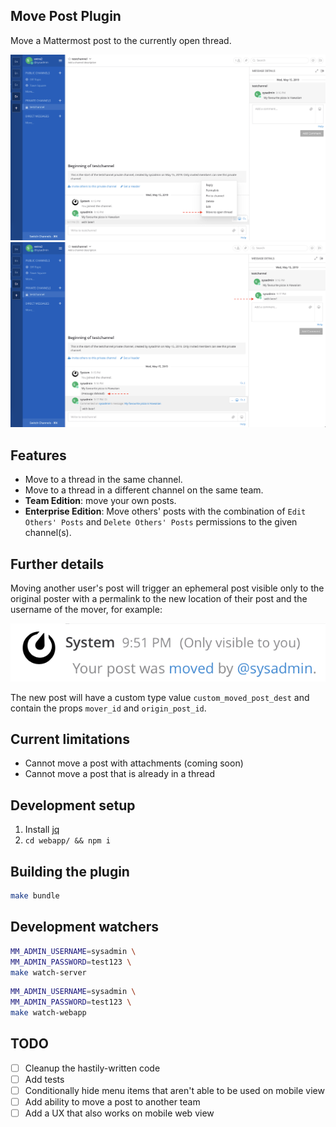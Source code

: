 Move Post Plugin
---

Move a Mattermost post to the currently open thread. 

![before](before-move.png "Before Move")
![after](after-move.png "After Move")

## Features

* Move to a thread in the same channel.
* Move to a thread in a different channel on the same team.
* **Team Edition**: move your own posts.
* **Enterprise Edition**: Move others' posts with the combination of `Edit Others' Posts` and `Delete Others' Posts` permissions to the given channel(s).

## Further details

Moving another user's post will trigger an ephemeral post visible only to the original poster with a permalink to the new location of their post and the username of the mover, for example:

![ephemeral-post](ephemeral-post.png "Ephemeral post")

The new post will have a custom type value `custom_moved_post_dest` and contain the props `mover_id` and `origin_post_id`.

## Current limitations

* Cannot move a post with attachments (coming soon)
* Cannot move a post that is already in a thread

## Development setup

1) Install [jq](https://stedolan.github.io/jq/)
2) `cd webapp/ && npm i`

## Building the plugin

```bash
make bundle
```

## Development watchers

```bash
MM_ADMIN_USERNAME=sysadmin \
MM_ADMIN_PASSWORD=test123 \
make watch-server
```

```bash
MM_ADMIN_USERNAME=sysadmin \
MM_ADMIN_PASSWORD=test123 \
make watch-webapp
```

## TODO

- [ ] Cleanup the hastily-written code
- [ ] Add tests
- [ ] Conditionally hide menu items that aren't able to be used on mobile view
- [ ] Add ability to move a post to another team
- [ ] Add a UX that also works on mobile web view
